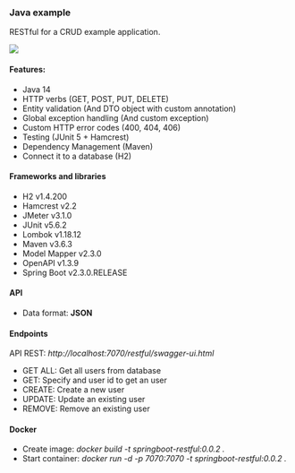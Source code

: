 ### Java example

RESTful for a CRUD example application.

[![](https://github.com/jalv82/springboot-restful/workflows/Java%20CI%20with%20Maven/badge.svg)](https://github.com/jalv82/springboot-restful/actions)

#### Features:

  - Java 14
  - HTTP verbs (GET, POST, PUT, DELETE)
  - Entity validation (And DTO object with custom annotation)
  - Global exception handling (And custom exception)
  - Custom HTTP error codes (400, 404, 406)
  - Testing (JUnit 5 + Hamcrest)
  - Dependency Management (Maven)
  - Connect it to a database (H2)

#### Frameworks and libraries
 
  - H2 v1.4.200
  - Hamcrest v2.2
  - JMeter v3.1.0
  - JUnit v5.6.2
  - Lombok v1.18.12
  - Maven v3.6.3
  - Model Mapper v2.3.0
  - OpenAPI v1.3.9
  - Spring Boot v2.3.0.RELEASE

#### API

  - Data format: **JSON**

#### Endpoints

API REST: _http://localhost:7070/restful/swagger-ui.html_

  - GET ALL: Get all users from database
  - GET: Specify and user id to get an user
  - CREATE: Create a new user
  - UPDATE: Update an existing user
  - REMOVE: Remove an existing user
  
#### Docker
  - Create image: _docker build -t springboot-restful:0.0.2 ._
  - Start container: _docker run -d -p 7070:7070 -t springboot-restful:0.0.2 ._
